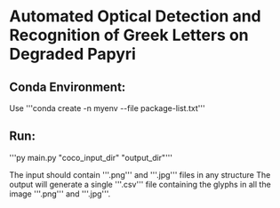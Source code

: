# Automated Optical Detection and Recognition of Greek Letters on Degraded Papyri

## Conda Environment:
Use '''conda create -n myenv --file package-list.txt'''

## Run:
'''py main.py "coco_input_dir" "output_dir"'''

The input should contain '''.png''' and '''.jpg''' files in any structure
The output will generate a single '''.csv''' file containing the glyphs in all the image '''.png''' and '''.jpg'''.
